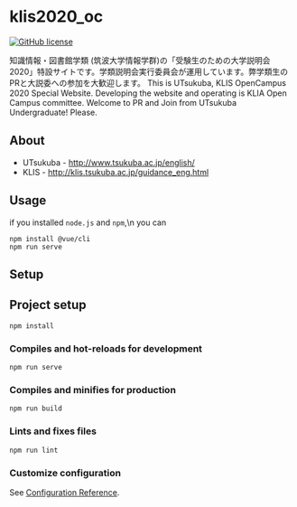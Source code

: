 # klis2020_oc
[![GitHub license](https://img.shields.io/github/license/murataka9/klis2020_oc)](https://github.com/murataka9/klis2020_oc/blob/master/LICENSE)

知識情報・図書館学類 (筑波大学情報学群)の「受験生のための大学説明会 2020」特設サイトです。学類説明会実行委員会が運用しています。弊学類生のPRと大説委への参加を大歓迎します。
This is UTsukuba, KLIS OpenCampus 2020 Special Website. Developing the website and operating is KLIA Open Campus committee. Welcome to PR and Join from UTsukuba Undergraduate! Please.

## About
- UTsukuba - http://www.tsukuba.ac.jp/english/
- KLIS - http://klis.tsukuba.ac.jp/guidance_eng.html

## Usage
if you installed ```node.js``` and ```npm```,\n
you can
``` 
npm install @vue/cli
npm run serve
```

## Setup
## Project setup
```
npm install
```

### Compiles and hot-reloads for development
```
npm run serve
```

### Compiles and minifies for production
```
npm run build
```

### Lints and fixes files
```
npm run lint
```

### Customize configuration
See [Configuration Reference](https://cli.vuejs.org/config/).
